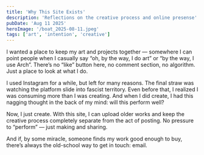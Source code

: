 ```yaml
---
title: 'Why This Site Exists'
description: 'Reflections on the creative process and online presense'
pubDate: 'Aug 11 2025'
heroImage: '/boat_2025-08-11.jpeg'
tags: ['art', 'intention', 'creative']
---
```



I wanted a place to keep my art and projects together — somewhere I can point people when I casually say “oh, by the way, I do art” or “by the way, I use Arch”.
There’s no “like” button here, no comment section, no algorithm. Just a place to look at what I do.

I used Instagram for a while, but left for many reasons. The final straw was watching the platform slide into fascist territory. Even before that, I realized I was consuming more than I was creating. And when I did create, I had this nagging thought in the back of my mind: will this perform well?

Now, I just create.
With this site, I can upload older works and keep the creative process completely separate from the act of posting. No pressure to “perform” — just making and sharing.

And if, by some miracle, someone finds my work good enough to buy, there’s always the old-school way to get in touch: email.